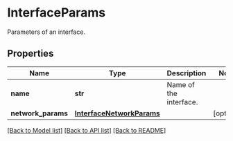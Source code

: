 # InterfaceParams

Parameters of an interface.

## Properties
Name | Type | Description | Notes
------------ | ------------- | ------------- | -------------
**name** | **str** | Name of the interface. | 
**network_params** | [**InterfaceNetworkParams**](InterfaceNetworkParams.md) |  | [optional] 

[[Back to Model list]](../README.md#documentation-for-models) [[Back to API list]](../README.md#documentation-for-api-endpoints) [[Back to README]](../README.md)


